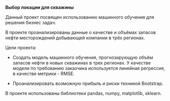 **Выбор локации для скважины**

Данный проект посвящен использованию машинного обучения для решения бизнес задач. 

В проекте проанализированы данные о качестве и объёмах запасов нефти месторождений добывающей компании в трёх регионах.

Цели проекта:

- Создать модель машинного обучения, прогнозирующую объём запасов нефти в новых скважинах в трех регионах. У качестве модели по требованию заказчика используется линейная регрессия, в качестве метрики - RMSE.

- Проанализировать возможную прибыль и риски техникой Bootstrap.

В проекте использованы библиотеки pandas, numpy, matplotlib, sklearn.
